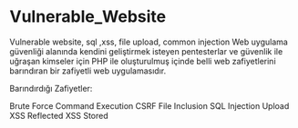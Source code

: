 # Vulnerable_Website
Vulnerable website, sql ,xss, file upload, common injection 
Web uygulama güvenliği  alanında kendini geliştirmek isteyen pentesterlar ve güvenlik ile uğraşan kimseler için PHP ile oluşturulmuş içinde belli web zafiyetlerini barındıran bir zafiyetli web uygulamasıdır.

Barındırdığı Zafiyetler:

 Brute Force
 Command Execution
 CSRF
 File Inclusion
 SQL Injection
 Upload
 XSS Reflected
XSS Stored
